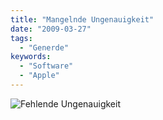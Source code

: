 ```yaml
---
title: "Mangelnde Ungenauigkeit"
date: "2009-03-27"
tags:
  - "Generde"
keywords:
  - "Software"
  - "Apple"
---
```


![Fehlende Ungenauigkeit](/img/codecandies/fehlendeungenauigkeit.png)
